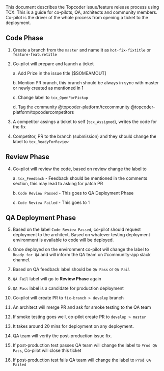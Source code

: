 
This document describes the Topcoder issue/feature release process using TCX. This is a guide for co-pilots, QA, architects and community members. Co-pilot is the driver of the whole process from opening a ticket to the deployment.

## Code Phase

1. Create a branch from the `master` and name it as `hot-fix-fixtitle` or `feature-featuretitle`
2. Co-pilot will prepare and launch a ticket    

    a.  Add Prize in the issue title [$SOMEAMOUT]
    
    b.  Mention PR branch, this branch should be always in sync with master or newly created as mentioned in 1
    
    c.  Change label to `tcx_OpenForPickup`
    
    d. Tag the community @topcoder-platform/tcxcommunity @topcoder-platform/topcodercompetitors     
3. A competitor assings a ticket to self (`tcx_Assigned`), writes the code for the fix
4. Competitor, PR to the branch (submission) and they should change the label to `tcx_ReadyForReview`

## Review Phase

 4. Co-pilot will review the code, based on review change the label to
 
     a. `tcx_Feedback` - Feedback should be mentioned in the comments section, this may lead to asking for patch PR
     
     b. `Code Review Passed` - This goes to QA Deployment Phase
     
     c. `Code Review Failed` - This goes to 1
    
## QA Deployment Phase
    
5. Based on the label `Code Review Passed`, co-pilot should request deployment to the architect. Based on whatever testing deployment environment is available to code will be deployed.  

6. Once deployed on the environment co-pilot will change the label to `Ready for QA` and will inform the QA team on #community-app slack channel.

7. Based on QA feedback label should be `QA Pass` or `QA Fail`

8. `QA Fail` label will go to **Review Phase** again

9. `QA Pass` label is a candidate for production deployment 

10. Co-pilot will create PR to `fix-branch > develop` branch

11. An architect will merge PR and ask for smoke testing to the QA team 

12. If smoke testing goes well, co-pilot create PR to `develop > master` 

13. It takes around 20 mins for deployment on any deployment.

14. QA team will verify the post-production issue fix.

15. If post-production test passes QA team will change the label to `Prod QA Pass`, Co-pilot will close this ticket

17. If post-production test fails QA team will change the label to `Prod QA Failed`


